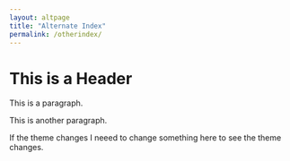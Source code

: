 ```yaml
---
layout: altpage
title: "Alternate Index"
permalink: /otherindex/
---
```


# This is a Header

This is a paragraph.

This is another paragraph.

If the theme changes I neeed to change something here to see the theme changes.
